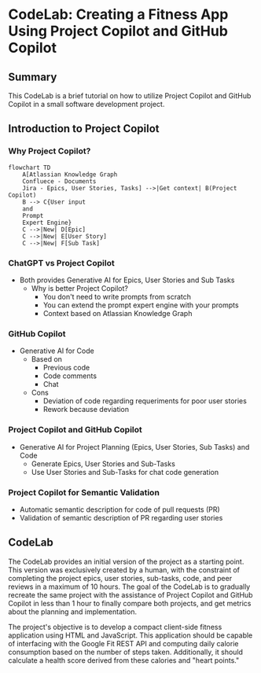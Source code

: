 # CodeLab: Creating a Fitness App Using Project Copilot and GitHub Copilot
## Summary
This CodeLab is a brief tutorial on how to utilize Project Copilot and GitHub Copilot in a small software development project.

## Introduction to Project Copilot

### Why Project Copilot?
```mermaid
flowchart TD
    A[Atlassian Knowledge Graph
    Confluece - Documents
    Jira - Epics, User Stories, Tasks] -->|Get context| B(Project Copilot)
    B --> C{User input
    and
    Prompt 
    Expert Engine}
    C -->|New| D[Epic]
    C -->|New| E[User Story]
    C -->|New| F[Sub Task]
```

### ChatGPT vs Project Copilot 
- Both provides Generative AI for Epics, User Stories and Sub Tasks
    - Why is better Project Copilot?
        - You don't need to write prompts from scratch
        - You can extend the prompt expert engine with your prompts
        - Context based on Atlassian Knowledge Graph

### GitHub Copilot
- Generative AI for Code
    - Based on 
        - Previous code
        - Code comments
        - Chat
    - Cons
        - Deviation of code regarding requeriments for poor user stories
        - Rework because deviation

### Project Copilot and GitHub Copilot
- Generative AI for Project Planning (Epics, User Stories, Sub Tasks) and Code
    - Generate Epics, User Stories and Sub-Tasks
    - Use User Stories and Sub-Tasks for chat code generation

### Project Copilot for Semantic Validation
- Automatic semantic description for code of pull requests (PR)
- Validation of semantic description of PR regarding user stories

## CodeLab

The CodeLab provides an initial version of the project as a starting point. This version was exclusively created by a human, with the constraint of completing the project epics, user stories, sub-tasks, code, and peer reviews in a maximum of 10 hours.
The goal of the CodeLab is to gradually recreate the same project with the assistance of Project Copilot and GitHub Copilot in less than 1 hour to finally compare both projects, and get metrics about the planning and implementation.

The project's objective is to develop a compact client-side fitness application using HTML and JavaScript. This application should be capable of interfacing with the Google Fit REST API and computing daily calorie consumption based on the number of steps taken. Additionally, it should calculate a health score derived from these calories and "heart points."



